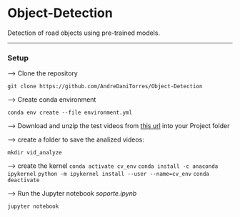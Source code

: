 # Object-Detection

Detection of road objects using pre-trained models.

----
### Setup

--> Clone the repository

`git clone https://github.com/AndreDaniTorres/Object-Detection`

--> Create conda environment

`conda env create --file environment.yml`

--> Download and unzip the test videos from [this url](https://drive.google.com/file/d/1Ei6gR5p7HW3ypTxInqDp3cRDkYnFS36S/view) into your Project folder

--> create a folder to save the analized videos:

`mkdir vid_analyze`

--> create the kernel
`conda activate cv_env`
`conda install -c anaconda ipykernel`
`python -m ipykernel install --user --name=cv_env`
`conda deactivate`

--> Run the Jupyter notebook *soporte.ipynb*

`jupyter notebook`
